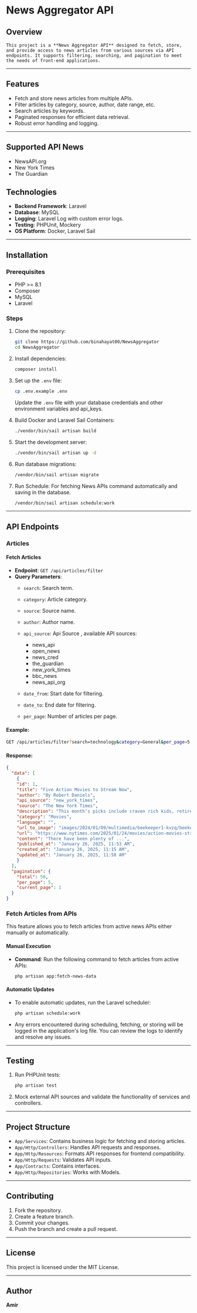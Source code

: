 # News Aggregator API

## Overview

    This project is a **News Aggregator API** designed to fetch, store, and provide access to news articles from various sources via API endpoints. It supports filtering, searching, and pagination to meet the needs of front-end applications.
---

## Features

- Fetch and store news articles from multiple APIs.
- Filter articles by category, source, author, date range, etc.
- Search articles by keywords.
- Paginated responses for efficient data retrieval.
- Robust error handling and logging.

---

## Supported API News

- NewsAPI.org
- New York Times
- The Guardian


## Technologies

- **Backend Framework**: Laravel
- **Database**: MySQL
- **Logging**: Laravel Log with custom error logs.
- **Testing**: PHPUnit, Mockery
- **OS Platform**: Docker, Laravel Sail

---

## Installation

### Prerequisites

- PHP >= 8.1
- Composer
- MySQL
- Laravel

### Steps

1. Clone the repository:

   ```bash
   git clone https://github.com/binahayat00/NewsAggregator
   cd NewsAggregator
   ```

2. Install dependencies:

   ```bash
   composer install
   ```

3. Set up the `.env` file:

   ```bash
   cp .env.example .env
   ```

   Update the `.env` file with your database credentials and other environment variables and api_keys.
   
4. Build Docker and Laravel Sail Containers:

   ```bash
   ./vendor/bin/sail artisan build
   ```
   
5. Start the development server:

   ```bash
   ./vendor/bin/sail artisan up -d
   ```
6. Run database migrations:

   ```bash
   /vendor/bin/sail artisan migrate
   ```
7. Run Schedule:
    For fetching News APIs command automatically and saving in the database.
   ```bash
   /vendor/bin/sail artisan schedule:work
   ```
---

## API Endpoints

### Articles

#### Fetch Articles

- **Endpoint**: `GET /api/articles/filter`
- **Query Parameters**:
  - `search`: Search term.
  - `category`: Article category.
  - `source`: Source name.
  - `author`: Author name.
  - `api_source`: Api Source , available API sources:
      - news\_api
      - open\_news
      - news\_cred
      - the\_guardian
      - new\_york\_times 
      - bbc\_news&#x20;
      - news\_api\_org 

  - `date_from`: Start date for filtering.
  - `date_to`: End date for filtering.
  - `per_page`: Number of articles per page.

#### Example:

```bash
GET /api/articles/filter?search=technology&category=General&per_page=5
```

#### Response:

```json
{
  "data": [
    {
    "id": 1,
    "title": "Five Action Movies to Stream Now",
    "author": "By Robert Daniels",
    "api_source": "new_york_times",
    "source": "The New York Times",
    "description": "This month’s picks include craven rich kids, retired assassins and a cat cult.",
    "category": "Movies",
    "language": "",
    "url_to_image": "images/2024/01/09/multimedia/beekeeper1-kvzq/beekeeper1-kvzq-articleLarge.jpg",
    "url": "https://www.nytimes.com/2025/01/24/movies/action-movies-streaming.html",
    "content": "There have been plenty of ...",
    "published_at": "January 26, 2025, 11:53 AM",
    "created_at": "January 26, 2025, 11:15 AM",
    "updated_at": "January 26, 2025, 11:58 AM" 
    }
  ],
  "pagination": {
    "total": 50,
    "per_page": 5,
    "current_page": 1
  }
}
```

### Fetch Articles from APIs

This feature allows you to fetch articles from active news APIs either manually or automatically.

#### Manual Execution

- **Command**: Run the following command to fetch articles from active APIs:  
  ```bash
  php artisan app:fetch-news-data
  ```

#### Automatic Updates

- To enable automatic updates, run the Laravel scheduler:  
  ```bash
  php artisan schedule:work
  ```
- Any errors encountered during scheduling, fetching, or storing will be logged in the application's log file. You can review the logs to identify and resolve any issues.
---

## Testing

1. Run PHPUnit tests:
   ```bash
   php artisan test
   ```
2. Mock external API sources and validate the functionality of services and controllers.

---

## Project Structure

- `App/Services`: Contains business logic for fetching and storing articles.
- `App/Http/Controllers`: Handles API requests and responses.
- `App/Http/Resources`: Formats API responses for frontend compatibility.
- `App/Http/Requests`: Validates API inputs.
- `App/Contracts`: Contains interfaces.
- `App/Http/Repositories`: Works with Models.
---

## Contributing

1. Fork the repository.
2. Create a feature branch.
3. Commit your changes.
4. Push the branch and create a pull request.

---

## License

This project is licensed under the MIT License.

---

## Author

**Amir**

